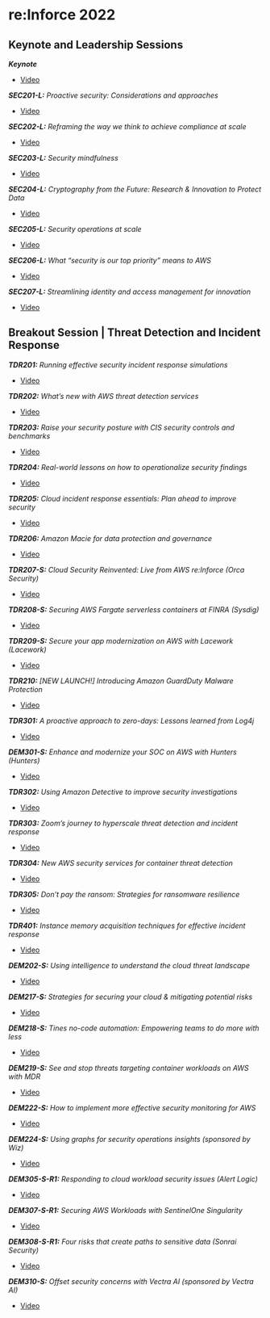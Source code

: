 # re:Inforce 2022


## Keynote and Leadership Sessions

***Keynote***
* [Video](https://www.youtube.com/watch?v=PPunA7tPMyk)

***SEC201-L:** Proactive security: Considerations and approaches*
* [Video](https://www.youtube.com/watch?v=CBrUE6Qwfag)

***SEC202-L:** Reframing the way we think to achieve compliance at scale*
* [Video](https://www.youtube.com/watch?v=sJgMX1aa06I)

***SEC203-L:** Security mindfulness*
* [Video](https://www.youtube.com/watch?v=7MkEngssCWI)

***SEC204-L:** Cryptography from the Future: Research & Innovation to Protect Data*
* [Video](https://www.youtube.com/watch?v=-HWgU8hAp7U)

***SEC205-L:** Security operations at scale*
* [Video](https://www.youtube.com/watch?v=Q6Kmt0zvPTQ)

***SEC206-L:** What “security is our top priority” means to AWS*
* [Video](https://www.youtube.com/watch?v=oWkQIGrcims)

***SEC207-L:** Streamlining identity and access management for innovation*
* [Video](https://www.youtube.com/watch?v=3qK0b1UkaE8)


## Breakout Session | Threat Detection and Incident Response

***TDR201:** Running effective security incident response simulations*
* [Video](https://www.youtube.com/watch?v=63EdzHT25_A)

***TDR202:** What’s new with AWS threat detection services*
* [Video](https://www.youtube.com/watch?v=uDvP6tlkpjQ)

***TDR203:** Raise your security posture with CIS security controls and benchmarks*
* [Video](https://www.youtube.com/watch?v=8gVwZ5_Sjlk)

***TDR204:** Real-world lessons on how to operationalize security findings*
* [Video](https://www.youtube.com/watch?v=pGTi6Ao1heo)

***TDR205:** Cloud incident response essentials: Plan ahead to improve security*
* [Video](https://www.youtube.com/watch?v=PTtXpkNqR9I)

***TDR206:** Amazon Macie for data protection and governance*
* [Video](https://www.youtube.com/watch?v=SmMSt0n6a4k)

***TDR207-S:** Cloud Security Reinvented: Live from AWS re:Inforce (Orca Security)*
* [Video](https://www.youtube.com/watch?v=WUagTEUaFwg)

***TDR208-S:** Securing AWS Fargate serverless containers at FINRA (Sysdig)*
* [Video](https://www.youtube.com/watch?v=45EZDzw4TF4)

***TDR209-S:** Secure your app modernization on AWS with Lacework (Lacework)*
* [Video](https://www.youtube.com/watch?v=QKjIrwl_Hhs)

***TDR210:** [NEW LAUNCH!] Introducing Amazon GuardDuty Malware Protection*
* [Video](https://www.youtube.com/watch?v=9wCxAZtrjpw)

***TDR301:** A proactive approach to zero-days: Lessons learned from Log4j*
* [Video](https://www.youtube.com/watch?v=CEq5wGJjh1g)

***DEM301-S:** Enhance and modernize your SOC on AWS with Hunters (Hunters)*
* [Video](https://www.youtube.com/watch?v=bkxLOwynMmg)

***TDR302:** Using Amazon Detective to improve security investigations*
* [Video](https://www.youtube.com/watch?v=vd_VHg6-xWc)

***TDR303:** Zoom’s journey to hyperscale threat detection and incident response*
* [Video](https://www.youtube.com/watch?v=bPaySkxElCk)

***TDR304:** New AWS security services for container threat detection*
* [Video](https://www.youtube.com/watch?v=cQzE9IxisPA)

***TDR305:** Don’t pay the ransom: Strategies for ransomware resilience*
* [Video](https://www.youtube.com/watch?v=O5M4numuzAc)

***TDR401:** Instance memory acquisition techniques for effective incident response*
* [Video](https://www.youtube.com/watch?v=qdYRNuRy-E4)

***DEM202-S:** Using intelligence to understand the cloud threat landscape*
* [Video](https://www.youtube.com/watch?v=_7XQEgd9so0)

***DEM217-S:** Strategies for securing your cloud & mitigating potential risks*
* [Video](https://www.youtube.com/watch?v=8W5wL2Bo5FQ)

***DEM218-S:** Tines no-code automation: Empowering teams to do more with less*
* [Video](https://www.youtube.com/watch?v=5LqyMZUrt5o)

***DEM219-S:** See and stop threats targeting container workloads on AWS with MDR*
* [Video](https://www.youtube.com/watch?v=vy9LVHCfPpU)

***DEM222-S:** How to implement more effective security monitoring for AWS*
* [Video](https://www.youtube.com/watch?v=hfTSgHXEyK0)

***DEM224-S:** Using graphs for security operations insights (sponsored by Wiz)*
* [Video](https://www.youtube.com/watch?v=c4l_fOhUenU)

***DEM305-S-R1:** Responding to cloud workload security issues (Alert Logic)*
* [Video](https://www.youtube.com/watch?v=2SNzQ_SrZyI)

***DEM307-S-R1:** Securing AWS Workloads with SentinelOne Singularity*
* [Video](https://www.youtube.com/watch?v=Kn3DKh7I38A)

***DEM308-S-R1:** Four risks that create paths to sensitive data (Sonrai Security)*
* [Video](https://www.youtube.com/watch?v=Ao9d15APKbA)

***DEM310-S:** Offset security concerns with Vectra AI (sponsored by Vectra AI)*
* [Video](https://www.youtube.com/watch?v=qDlPsRG7kwY)

